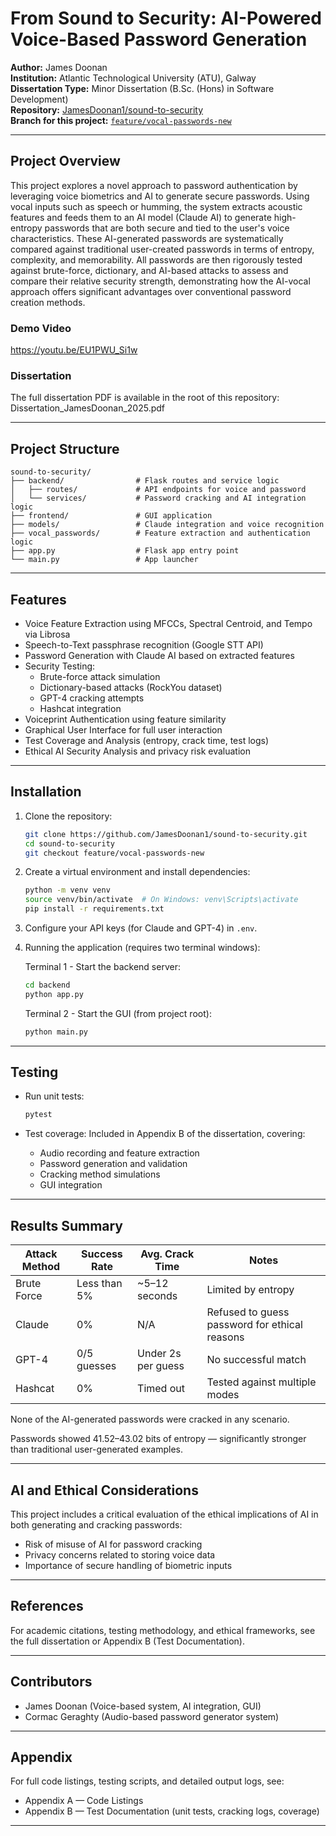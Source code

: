 # From Sound to Security: AI-Powered Voice-Based Password Generation

**Author:** James Doonan  
**Institution:** Atlantic Technological University (ATU), Galway  
**Dissertation Type:** Minor Dissertation (B.Sc. (Hons) in Software Development)  
**Repository:** [JamesDoonan1/sound-to-security](https://github.com/JamesDoonan1/sound-to-security)  
**Branch for this project:** [`feature/vocal-passwords-new`](https://github.com/JamesDoonan1/sound-to-security/tree/feature/vocal-passwords-new)

---

## Project Overview

This project explores a novel approach to password authentication by leveraging voice biometrics and AI to generate secure passwords. Using vocal inputs such as speech or humming, the system extracts acoustic features and feeds them to an AI model (Claude AI) to generate high-entropy passwords that are both secure and tied to the user's voice characteristics. These AI-generated passwords are systematically compared against traditional user-created passwords in terms of entropy, complexity, and memorability. All passwords are then rigorously tested against brute-force, dictionary, and AI-based attacks to assess and compare their relative security strength, demonstrating how the AI-vocal approach offers significant advantages over conventional password creation methods.   

### Demo Video  
https://youtu.be/EU1PWU_Si1w

### Dissertation
The full dissertation PDF is available in the root of this repository: Dissertation_JamesDoonan_2025.pdf

---

## Project Structure

```
sound-to-security/
├── backend/                # Flask routes and service logic
│   ├── routes/             # API endpoints for voice and password
│   └── services/           # Password cracking and AI integration logic
├── frontend/               # GUI application
├── models/                 # Claude integration and voice recognition
├── vocal_passwords/        # Feature extraction and authentication logic
├── app.py                  # Flask app entry point
└── main.py                 # App launcher
```

---

## Features

- Voice Feature Extraction using MFCCs, Spectral Centroid, and Tempo via Librosa  
- Speech-to-Text passphrase recognition (Google STT API)  
- Password Generation with Claude AI based on extracted features  
- Security Testing:
  - Brute-force attack simulation  
  - Dictionary-based attacks (RockYou dataset)  
  - GPT-4 cracking attempts  
  - Hashcat integration  
- Voiceprint Authentication using feature similarity  
- Graphical User Interface for full user interaction  
- Test Coverage and Analysis (entropy, crack time, test logs)  
- Ethical AI Security Analysis and privacy risk evaluation  

---

## Installation

1. Clone the repository:
   ```bash
   git clone https://github.com/JamesDoonan1/sound-to-security.git
   cd sound-to-security
   git checkout feature/vocal-passwords-new
   ```

2. Create a virtual environment and install dependencies:
   ```bash
   python -m venv venv
   source venv/bin/activate  # On Windows: venv\Scripts\activate
   pip install -r requirements.txt
   ```

3. Configure your API keys (for Claude and GPT-4) in `.env`.

4. Running the application (requires two terminal windows):
   
   Terminal 1 - Start the backend server:
   ```bash
   cd backend
   python app.py
   ```
   
   Terminal 2 - Start the GUI (from project root):
   ```bash
   python main.py
   ```

---

## Testing

- Run unit tests:
  ```bash
  pytest
  ```

- Test coverage:
  Included in Appendix B of the dissertation, covering:
  - Audio recording and feature extraction  
  - Password generation and validation  
  - Cracking method simulations  
  - GUI integration  

---

## Results Summary

| Attack Method | Success Rate | Avg. Crack Time | Notes |
|---------------|--------------|------------------|-------|
| Brute Force   | Less than 5% | ~5–12 seconds    | Limited by entropy |
| Claude    | 0%           | N/A              | Refused to guess password for ethical reasons |
| GPT-4         | 0/5 guesses  | Under 2s per guess | No successful match |
| Hashcat       | 0%           | Timed out        | Tested against multiple modes |

None of the AI-generated passwords were cracked in any scenario.

Passwords showed 41.52–43.02 bits of entropy — significantly stronger than traditional user-generated examples.

---

## AI and Ethical Considerations

This project includes a critical evaluation of the ethical implications of AI in both generating and cracking passwords:

- Risk of misuse of AI for password cracking  
- Privacy concerns related to storing voice data  
- Importance of secure handling of biometric inputs  

---

## References

For academic citations, testing methodology, and ethical frameworks, see the full dissertation or Appendix B (Test Documentation).

---

## Contributors

- James Doonan (Voice-based system, AI integration, GUI)  
- Cormac Geraghty (Audio-based password generator system)  

---

## Appendix

For full code listings, testing scripts, and detailed output logs, see:

- Appendix A — Code Listings  
- Appendix B — Test Documentation (unit tests, cracking logs, coverage)

---

